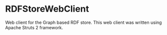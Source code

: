 # RDFStoreWebClient
Web client for the Graph based RDF store. This web client was written using Apache Struts 2 framework.
